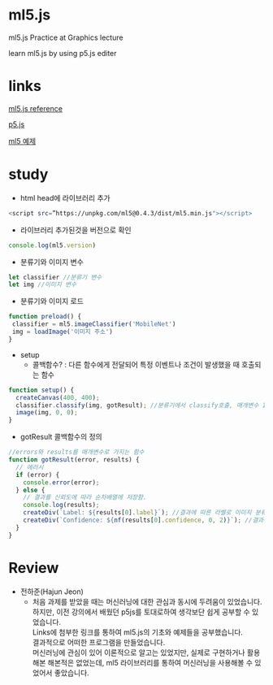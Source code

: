 # ml5.js
ml5.js Practice at Graphics lecture

learn ml5.js by using p5.js editer

# links

[ml5.js reference](https://learn.ml5js.org/#/) 

[p5.js](https://editor.p5js.org/)

[ml5 예제]([https://editor.p5js.org/](https://medium.com/simon-bak/ml5-js-%EC%86%8C%EA%B0%9C-%EB%B0%8F-%EC%8B%9C%EC%9E%91%ED%95%98%EA%B8%B0-f0104ee7cdf7))

# study
- html head에 라이브러리 추가<br>
```bash
<script src=”https://unpkg.com/ml5@0.4.3/dist/ml5.min.js"></script>
```
- 라이브러리 추가된것을 버전으로 확인<br>
```Javascript
console.log(ml5.version)
```

- 분류기와 이미지 변수<br>
```javascript
let classifier //분류기 변수
let img //이미지 변수
```

- 분류기와 이미지 로드<br>
```javascript
function preload() {
 classifier = ml5.imageClassifier('MobileNet')
 img = loadImage('이미지 주소')
}
```

- setup <br>
  - 콜백함수? : 다른 함수에게 전달되어 특정 이벤트나 조건이 발생했을 때 호출되는 함수<br>
```javascript
function setup() {
  createCanvas(400, 400);
  classifier.classify(img, gotResult); //분류기에서 classify호출, 매개변수 1. 분류하려는 이미지, 2. gotResult 콜백 함수호출
  image(img, 0, 0);
}
```

- gotResult 콜백함수의 정의 <br>
```javascript
//errors와 results를 매개변수로 가지는 함수
function gotResult(error, results) {
  // 에러시
  if (error) {
    console.error(error);
  } else {
    // 결과를 신뢰도에 따라 순차배열에 저장함.
    console.log(results);
    createDiv(`Label: ${results[0].label}`); //결과에 따른 라벨로 이미지 분류
    createDiv(`Confidence: ${nf(results[0].confidence, 0, 2)}`); //결과에 따른 신뢰도
  }
}

```


# Review

- 전하준(Hajun Jeon)
  - 처음 과제를 받았을 때는 머신러닝에 대한 관심과 동시에 두려움이 있었습니다. <br> 하지만, 이전 강의에서 배웠던 p5js를 토대로하여 생각보단 쉽게 공부할 수 있었습니다. <br> Links에 첨부한 링크를 통하여 ml5.js의 기초와 예제들을 공부했습니다. <br> 결과적으로 어떠한 프로그램을 만들었습니다. <br> 머신러닝에 관심이 있어 이론적으로 알고는 있었지만, 실제로 구현하거나 활용해본 해본적은 없었는데, ml5 라이브러리를 통하여 머신러닝을 사용해볼 수 있었어서 좋았습니다.
